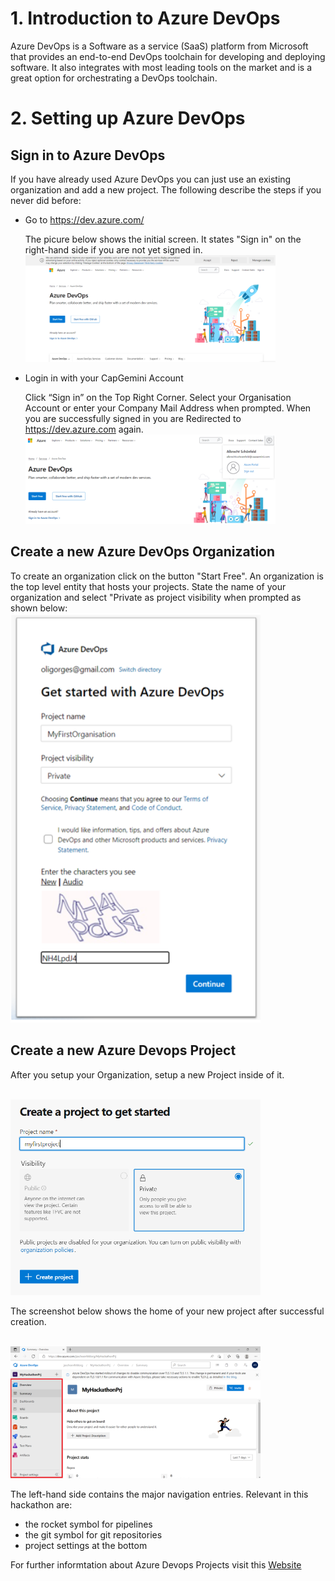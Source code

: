 # 1. Introduction to Azure DevOps

Azure DevOps is a Software as a service (SaaS) platform from Microsoft that provides an end-to-end DevOps toolchain for developing and deploying software.  It also integrates with most leading tools on the market and is a great option for orchestrating a DevOps toolchain.

# 2. Setting up Azure DevOps

## Sign in to Azure DevOps

If you have already used Azure DevOps you can just use an existing organization and add a new project. The following describe the steps if you never did before:
- Go to https://dev.azure.com/

  The picure below shows the initial screen. It states "Sign in" on the right-hand side if you are not yet signed in.
  <br><img src="./images/ado_signin_initial.png" width="400"/><br>

- Login in with your CapGemini Account

  Click “Sign in” on the Top Right Corner. Select your Organisation Account or enter your Company Mail Address when prompted. When you are successfully signed in you are Redirected to https://dev.azure.com again.
  <br><img src="./images/ado_signin_finished.png" width="400"/><br>

## Create a new Azure DevOps Organization

To create an organization click on the button "Start Free". An organization is the top level entity that hosts your projects. State the name of your organization and select "Private as project visibility when prompted as shown below:
<br><img src="./images/ado_create_org.png" width="400"/><br>

## Create a new Azure Devops Project

After you setup your Organization, setup a new Project inside of it.

<br><img src="./images/ado_create_project.png" width="400"/><br>

The screenshot below shows the home of your new project after successful creation.

<br><img src="./images/ado_prj_overview.png" width="400"/><br>

The left-hand side contains the major navigation entries. Relevant in this hackathon are:
- the rocket symbol for pipelines
- the git symbol for git repositories
- project settings at the bottom

For further informtation about Azure Devops Projects visit this [Website](https://docs.microsoft.com/en-us/azure/devops/organizations/projects/create-project?view=azure-devops&tabs=browser)
